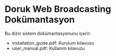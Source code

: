 # Doruk Web Broadcasting Dokümantasyon

Bu dizin sistem dokümantasyonunu içerir:
- installation_guide.pdf: Kurulum kılavuzu
- user_manual.pdf: Kullanım kılavuzu
